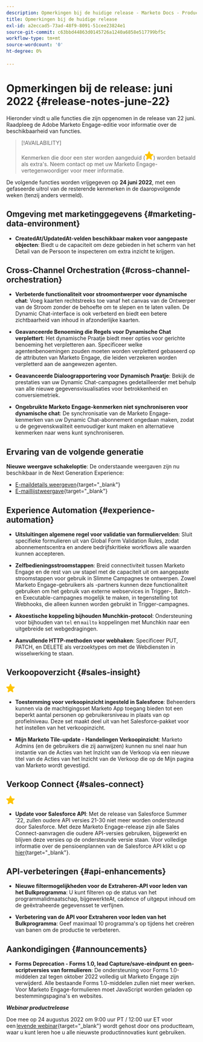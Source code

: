 ```yaml
---
description: Opmerkingen bij de huidige release - Marketo Docs - Productdocumentatie
title: Opmerkingen bij de huidige release
exl-id: a2eccad5-73ad-48f9-8091-51cee23824e1
source-git-commit: c63bbd44863d0145726a1240a6858e517799bf5c
workflow-type: tm+mt
source-wordcount: '0'
ht-degree: 0%

---
```


# Opmerkingen bij de release: juni 2022 {#release-notes-june-22}

Hieronder vindt u alle functies die zijn opgenomen in de release van 22 juni. Raadpleeg de Adobe Marketo Engage-editie voor informatie over de beschikbaarheid van functies.

>[!AVAILABILITY]
>
>Kenmerken die door een ster worden aangeduid (![ster](assets/yellow-star.png)) worden betaald als extra&#39;s. Neem contact op met uw Marketo Engage-vertegenwoordiger voor meer informatie.

De volgende functies worden vrijgegeven op **24 juni 2022**, met een gefaseerde uitrol van de resterende kenmerken in de daaropvolgende weken (tenzij anders vermeld).

## Omgeving met marketinggegevens {#marketing-data-environment}

* **CreatedAt/UpdatedAt-velden beschikbaar maken voor aangepaste objecten**: Biedt u de capaciteit om deze gebieden in het scherm van het Detail van de Persoon te inspecteren om extra inzicht te krijgen.

## Cross-Channel Orchestration {#cross-channel-orchestration}

* **Verbeterde functionaliteit voor stroomontwerper voor dynamische chat**: Voeg kaarten rechtstreeks toe vanaf het canvas van de Ontwerper van de Stroom zonder de behoefte om te slepen en te laten vallen. De Dynamic Chat-interface is ook verbeterd en biedt een betere zichtbaarheid van inhoud in afzonderlijke kaarten.

* **Geavanceerde Benoeming die Regels voor Dynamische Chat verplettert**: Het dynamische Praatje biedt meer opties voor gerichte benoeming het verpletteren aan. Specificeer welke agentenbenoemingen zouden moeten worden verpletterd gebaseerd op de attributen van Marketo Engage, die leiden verzekeren worden verpletterd aan de aangewezen agenten.

* **Geavanceerde Dialoograpportering voor Dynamisch Praatje**: Bekijk de prestaties van uw Dynamic Chat-campagnes gedetailleerder met behulp van alle nieuwe gegevensvisualisaties voor betrokkenheid en conversiemetriek.

* **Ongebruikte Marketo Engage-kenmerken niet synchroniseren voor dynamische chat**: De synchronisatie van de Marketo Engage-kenmerken van uw Dynamic Chat-abonnement ongedaan maken, zodat u de gegevenskwaliteit eenvoudiger kunt maken en alternatieve kenmerken naar wens kunt synchroniseren.

## Ervaring van de volgende generatie

**Nieuwe weergave schakeloptie**: De onderstaande weergaven zijn nu beschikbaar in de Next Generation Experience:

* [E-maildetails weergeven](/help/marketo/product-docs/marketo-engage-next-generation-experience/toggle-switch.md#email-details-view){target=&quot;_blank&quot;}
* [E-maillijstweergave](/help/marketo/product-docs/marketo-engage-next-generation-experience/toggle-switch.md#email-list-view){target=&quot;_blank&quot;}

## Experience Automation {#experience-automation}

* **Uitsluitingen algemene regel voor validatie van formuliervelden**: Sluit specifieke formulieren uit van Global Form Validation Rules, zodat abonnementscentra en andere bedrijfskritieke workflows alle waarden kunnen accepteren.

* **Zelfbedieningsstroomstappen**: Breid connectiviteit tussen Marketo Engage en de rest van uw stapel met de capaciteit uit om aangepaste stroomstappen voor gebruik in Slimme Campagnes te ontwerpen. Zowel Marketo Engage-gebruikers als -partners kunnen deze functionaliteit gebruiken om het gebruik van externe webservices in Trigger-, Batch- en Executable-campagnes mogelijk te maken, in tegenstelling tot Webhooks, die alleen kunnen worden gebruikt in Trigger-campagnes.

* **Akoestische koppeling bijhouden Munchkin-protocol**: Ondersteuning voor bijhouden van `tel` en `mailto` koppelingen met Munchkin naar een uitgebreide set webgedragingen.

* **Aanvullende HTTP-methoden voor webhaken**: Specificeer PUT, PATCH, en DELETE als verzoektypes om met de Webdiensten in wisselwerking te staan.

## Verkoopoverzicht {#sales-insight}

![(ster)](assets/yellow-star.png)

* **Toestemming voor verkoopinzicht ingesteld in Salesforce**: Beheerders kunnen via de machtigingsset Marketo App toegang bieden tot een beperkt aantal personen op gebruikersniveau in plaats van op profielniveau. Deze set maakt deel uit van het Salesforce-pakket voor het instellen van het verkoopinzicht.

* **Mijn Marketo Tile-update - Handelingen Verkoopinzicht**: Marketo Admins (en de gebruikers die zij aanwijzen) kunnen nu snel naar hun instantie van de Acties van het Inzicht van de Verkoop via een nieuwe titel van de Acties van het Inzicht van de Verkoop die op de Mijn pagina van Marketo wordt gevestigd.

## Verkoop Connect {#sales-connect}

![(ster)](assets/yellow-star.png)

* **Update voor Salesforce API**: Met de release van Salesforce Summer &#39;22, zullen oudere API versies 21-30 niet meer worden ondersteund door Salesforce. Met deze Marketo Engage-release zijn alle Sales Connect-aanvragen die oudere API-versies gebruiken, bijgewerkt en blijven deze versies op de ondersteunde versie staan. Voor volledige informatie over de pensioenplannen van de Salesforce API klikt u op [hier](https://help.salesforce.com/s/articleView?language=en_US&amp;type=1&amp;id=000354473){target=&quot;_blank&quot;}.

## API-verbeteringen {#api-enhancements}

* **Nieuwe filtermogelijkheden voor de Extraheren-API voor leden van het Bulkprogramma**: U kunt filteren op de status van het programmalidmaatschap, bijgewerkteAt, cadence of uitgeput inhoud om de geëxtraheerde gegevensset te verfijnen.

* **Verbetering van de API voor Extraheren voor leden van het Bulkprogramma**: Geef maximaal 10 programma&#39;s op tijdens het creëren van banen om de productie te verbeteren.

## Aankondigingen {#announcements}

* **Forms Deprecation - Forms 1.0, lead Capture/save-eindpunt en geen-scriptversies van formulieren**: De ondersteuning voor Forms 1.0-middelen zal tegen oktober 2022 volledig uit Marketo Engage zijn verwijderd. Alle bestaande Forms 1.0-middelen zullen niet meer werken. Voor Marketo Engage-formulieren moet JavaScript worden geladen op bestemmingspagina&#39;s en websites.

**_Webinar productrelease_**

Doe mee op 24 augustus 2022 om 9:00 uur PT / 12:00 uur ET voor een [levende webinar](https://engage.marketo.com/2022_June_August_Release_Webinar_RegistrationPage.html){target=&quot;_blank&quot;} wordt gehost door ons productteam, waar u kunt leren hoe u alle nieuwste productinnovaties kunt gebruiken.
